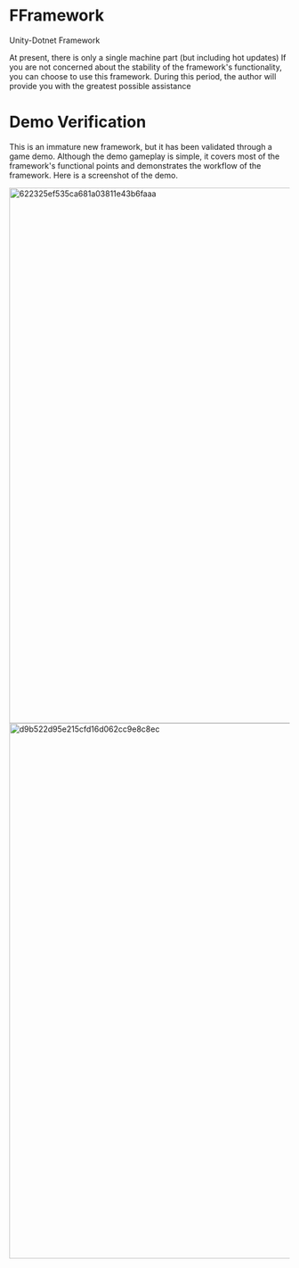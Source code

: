 # FFramework
Unity-Dotnet Framework 

At present, there is only a single machine part (but including hot updates)
If you are not concerned about the stability of the framework's functionality, you can choose to use this framework. During this period, the author will provide you with the greatest possible assistance


# Demo Verification
This is an immature new framework, but it has been validated through a game demo. Although the demo gameplay is simple, it covers most of the framework's functional points and demonstrates the workflow of the framework.
Here is a screenshot of the demo.

<img width="960" alt="622325ef535ca681a03811e43b6faaa" src="https://github.com/yueh0607/FFramework/assets/102401735/ec94a6f2-a7be-44ac-8a20-924ce37fd6dc">
<img width="960" alt="d9b522d95e215cfd16d062cc9e8c8ec" src="https://github.com/yueh0607/FFramework/assets/102401735/95f0c23b-a708-4bb8-8698-d54729f3131b">
